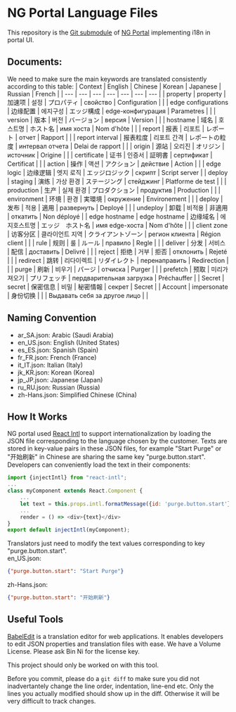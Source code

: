 # NG Portal Language Files
This repository is the [Git submodule](https://git-scm.com/book/en/v2/Git-Tools-Submodules) of 
[NG Portal](https://github.com/mileweb/ngportal) implementing i18n in portal UI. 
## Documents:  
We need to make sure the main keywords are translated consistently according to this table:
| Context | English | Chinese | Korean | Japanese | Russian | French |
| --- | --- | --- | --- | --- | --- | --- |
| property | property | 加速项 | 설정 | プロパティ | свойство | Configuration |
|  | edge configurations | 边缘配置 | 에지구성 | エッジ構成 | edge-конфигурация | Parametres |
|  | version | 版本 | 버전 | バージョン | версия | Version |
|  | hostname | 域名 | 호스트명 | ホスト名 | имя хоста | Nom d'hôte |
|  | report | 报表 | 리포트 | レポート | отчет | Rapport |
|  | report interval | 报表粒度 | 리포트 간격 | レポートの粒度 | интервал отчета | Delai de rapport |
|  | origin | 源站 | 오리진 | オリジン | источник | Origine |
|  | certificate | 证书 | 인증서 | 証明書 | сертификат | Certificat |
|  | action | 操作 | 액션 | アクション | действие | Action |
|  | edge logic | 边缘逻辑 | 엣지 로직  | エッジロジック | скрипт | Script server |
| deploy | staging | 演练 | 가상 환경 | ステージング | стейджинг | Platforme de test |
|  | production | 生产 | 실제 환경 | プロダクション | продуктив | Production |
|  | environment | 环境 | 환경 | 実環境 | окружение  | Environement |
|  | deploy | 发布 | 적용 | 適用 | развернуть | Deployé |
|  | undeploy | 卸载 | 비적용 | 非適用 | откатить | Non déployé |
| edge hostname | edge hostname | 边缘域名 | 에지호스트명 | エッジ　ホスト名 | имя edge-хоста | Nom d'hôte |
|  | client zone | 访客分区 | 클라이언트 지역 | クライアントゾーン | регион клиента | Région client |
|  | rule | 规则 | 룰 | ルール | правило | Regle |
|  | deliver | 分发 | 서비스 | 配信 | доставить | Delivré |
|  | reject | 拒绝 | 거부 | 拒否 | отклонить | Rejeté |
|  | redirect | 跳转 | 리다이렉트 | リダイレクト | перенаправить | Redirection |
|  | purge | 刷新 | 비우기 | パージ | отчиска | Purger |
|  | prefetch | 预取 | 미리가져오기 | プリフェッチ | пердварительная загрузка | Préchauffer |
| Secret | secret | 保密信息 | 비밀 | 秘密情報 | секрет | Secret |
| Account | impersonate | 身份切换 |  |  | Выдавать себя за другое лицо |  |

## Naming Convention
* ar_SA.json: Arabic (Saudi Arabia)
* en_US.json: English (United States)
* es_ES.json: Spanish (Spain)
* fr_FR.json: French (France)
* it_IT.json: Italian (Italy)
* jk_KR.json: Korean (Korea)
* jp_JP.json: Japanese (Japan)
* ru_RU.json: Russian (Russia)
* zh-Hans.json: Simplified Chinese (China)
## How It Works
NG portal used [React Intl](https://www.npmjs.com/package/react-intl) to support internationalization by loading
the JSON file corresponding to the language chosen by the customer. Texts are stored in key-value pairs in these JSON
files, for example "Start Purge" or "开始刷新" in Chinese are sharing the same key "purge.button.start". Developers can
conveniently load the text in their components:
```javascript
import {injectIntl} from "react-intl";
...
class myComponent extends React.Component {
    ...
    let text = this.props.intl.formatMessage({id: 'purge.button.start'});
    ...
    render = () => <div>{text}</div>
}
export default injectIntl(myComponent);
```
Translators just need to modify the text values corresponding to key "purge.button.start".  
en_US.json:
```json
{"purge.button.start": "Start Purge"}
```
zh-Hans.json:
```json
{"purge.button.start": "开始刷新"}
```
## Useful Tools
[BabelEdit](https://www.codeandweb.com/babeledit) is a translation editor for web applications. It enables developers to edit JSON properties and translation files with ease. We have a Volume License. Please ask Bin Ni for the license key.

This project should only be worked on with this tool.

Before you commit, please do a `git diff` to make sure you did not inadvertantely change the line order, indentation, line-end etc. Only the lines you actually modified should show up in the diff. Otherwise it will be very difficult to track changes.

